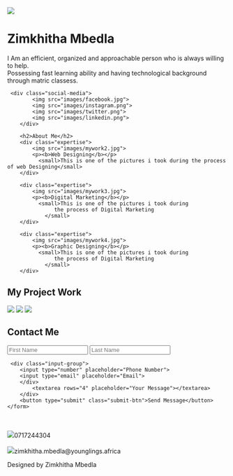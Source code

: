 <!DOCTYPE html>
<html lang="en">
<head>
    <meta charset="UTF-8">
    <meta name="viewport" content="width=device-width, initial-scale=1.0">
    <title>Zimkhitha Mbedla's Porfolio</title>
    <link rel="stylesheet" href="style.css">
</head>
<body>
   <div class="profile-img">
    <img src="images/profilepicture.jpg">
   </div> 

   <div class="profile-info">
       <h1>Zimkhitha Mbedla</h1>
       <p class="about">I Am an efficient, organized and approachable person who is always willing to help.<br>Possessing fast learning ability and having technological background through matric classess.</p>

     <div class="social-media">
            <img src="images/facebook.jpg">
            <img src="images/instagram.png">
            <img src="images/twitter.png">
            <img src="images/linkedin.png"> 
        </div>

        <h2>About Me</h2>
        <div class="expertise">
            <img src="images/mywork2.jpg">
            <p><b>Web Designing</b></p>
              <small>This is one of the pictures i took during the process of web Designing</small>  
        </div>

        <div class="expertise">
            <img src="images/mywork3.jpg">
            <p><b>Digital Marketing</b></p>
              <small>This is one of the pictures i took during
                   the process of Digital Marketing
                </small>  
        </div>

        <div class="expertise">
            <img src="images/mywork4.jpg">
            <p><b>Graphic Designing</b></p>
              <small>This is one of the pictures i took during
                   the process of Digital Marketing
                </small>  
        </div>
<h2>My Project Work</h2>
<div class="projects">
    <img src="images/mywork3.jpg">
    <img src="images/mywork5.jpg">
    <img src="images/mywork4.jpg">
</div>

<div class="form-box">
    <h2>Contact Me</h2>
    <form>
     <div class="input-group">
     <input type="text" placeholder="First Name">
     <input type="text" placeholder="Last Name">    
     </div>   

     <div class="input-group">
        <input type="number" placeholder="Phone Number">
        <input type="email" placeholder="Email">    
        </div>
            <textarea rows="4" placeholder="Your Message"></textarea>
        </div>
        <button type="submit" class="submit-btn">Send Message</button>
    </form>
</div>
<br><br>
<div class="contact">
   <span><img src="images/phone.jpg">0717244304</span><br><br>
    <span><img src="images/googleplus.jpg">zimkhitha.mbedla@younglings.africa</span>
</div>
<p class="copyright">Designed by Zimkhitha Mbedla</p>
   </div>

</body>
</html>
